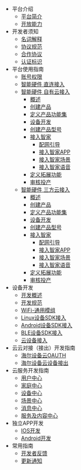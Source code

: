 * 平台介绍
  * [平台简介](zh-cn/quickstart.md)
  * [开放能力](zh-cn/Platform/serviceSupport.md)
* 开发者须知
  * [名词解释](zh-cn/quickstart.md)
  * [协议规范](zh-cn/more-pages.md)
  * [合作协议](zh-cn/custom-navbar.md)
  * [认证标识](zh-cn/cover.md)
* 平台使用指南
  * [账号权限](zh-cn/quickstart.md)
  * [智能硬件 直连接入](zh-cn/DeviceGuide/direct.md)
  * [智能硬件 自有云接入]()
  	* [概述](zh-cn/DeviceGuide/CloudDevice/overView.md)
  	* [创建产品](zh-cn/DeviceGuide/CloudDevice/creatProduct.md)
  	* [定义产品功能集](zh-cn/DeviceGuide/CloudDevice/defineProduct.md)
  	* [设备开发](zh-cn/DeviceGuide/CloudDevice/developDevice.md)
  	* [创建产品型号](zh-cn/DeviceGuide/CloudDevice/creatModel.md)
  	* [接入智家](zh-cn/DeviceGuide/CloudDevice/access2U+.md)
	  	* [配网引导](zh-cn/DeviceGuide/CloudDevice/guideConfig.md)
	  	* [接入智家APP](zh-cn/DeviceGuide/CloudDevice/pageConfig.md)
	  	* [接入智家场景](zh-cn/DeviceGuide/CloudDevice/scenarioConfig.md)
	  	* [接入智家语音](zh-cn/DeviceGuide/CloudDevice/voiceConfig.md)
  	* [定义拓展功能](zh-cn/DeviceGuide/CloudDevice/expandFunction.md)
  	* [审核投产](zh-cn/DeviceGuide/CloudDevice/reviewProduction.md)
  * [智能硬件 三方云接入]()    
	* [概述](zh-cn/DeviceGuide/Cloud2Cloud/overView.md)
  	* [创建产品](zh-cn/DeviceGuide/Cloud2Cloud/creatProduct.md)
  	* [定义产品功能集](zh-cn/DeviceGuide/Cloud2Cloud/defineProduct.md)
  	* [设备开发](zh-cn/DeviceGuide/Cloud2Cloud/developDevice.md)
  	* [创建产品型号](zh-cn/DeviceGuide/Cloud2Cloud/creatModel.md)
  	* [接入智家](zh-cn/DeviceGuide/Cloud2Cloud/access2U+.md)
	  	* [配网引导](zh-cn/DeviceGuide/Cloud2Cloud/guideConfig.md)
	  	* [接入智家APP](zh-cn/DeviceGuide/Cloud2Cloud/pageConfig.md)
	  	* [接入智家场景](zh-cn/DeviceGuide/Cloud2Cloud/scenarioConfig.md)
	  	* [接入智家语音](zh-cn/DeviceGuide/Cloud2Cloud/voiceConfig.md)
  	* [定义拓展功能](zh-cn/DeviceGuide/Cloud2Cloud/expandFunction.md)
  	* [审核投产](zh-cn/DeviceGuide/Cloud2Cloud/reviewProduction.md)
* 设备开发
  * [开发概述](zh-cn/quickstart.md)
  * [开发规范](zh-cn/more-pages.md)
  * [WiFi-通用模组](zh-cn/custom-navbar.md)
  * [Linux设备SDK接入](zh-cn/cover.md)
  * [Android设备SDK接入](zh-cn/cover.md)
  * [BLE设备SDK接入](zh-cn/cover.md)
  * [云设备接入](zh-cn/cover.md)
* 云云对接（接出）开发指南
  * [海尔设备云OAUTH](zh-cn/quickstart.md)
  * [海尔设备云设备接出](zh-cn/quickstart.md)
* 云服务开发指南
  * [用户中心](zh-cn/Device/quickstart.md)
  * [家庭中心](zh-cn/Family/quickstart.md)
  * [设备中心](zh-cn/Device/quickstart.md)
  * [场景中心](zh-cn/Sence/quickstart.md)
  * [消息中心](zh-cn/Message/quickstart.md)
  * [服务及内容中心](zh-cn/Service/quickstart.md)
* 独立APP开发
  * [IOS开发](zh-cn/quickstart.md)
  * [Android开发](zh-cn/more-pages.md)
* 常用指南
  * [开发者反馈](zh-cn/quickstart.md)
  * [更新通知](zh-cn/more-pages.md)